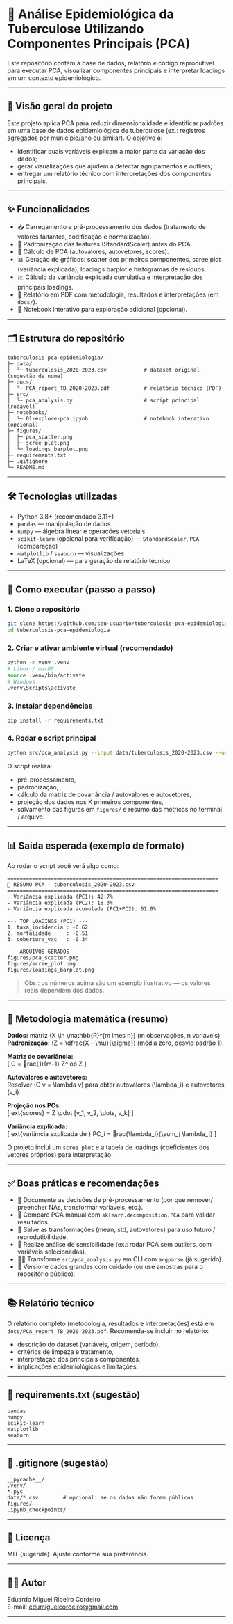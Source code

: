 # 🔬 Análise Epidemiológica da Tuberculose Utilizando Componentes Principais (PCA)

Este repositório contém a base de dados, relatório e código reprodutível para executar PCA, visualizar componentes principais e interpretar loadings em um contexto epidemiológico.

---

## 📌 Visão geral do projeto
Este projeto aplica PCA para reduzir dimensionalidade e identificar padrões em uma base de dados epidemiológica de tuberculose (ex.: registros agregados por município/ano ou similar). O objetivo é:
- identificar quais variáveis explicam a maior parte da variação dos dados;
- gerar visualizações que ajudem a detectar agrupamentos e outliers;
- entregar um relatório técnico com interpretações dos componentes principais.

---

## ✨ Funcionalidades
- 📥 Carregamento e pré-processamento dos dados (tratamento de valores faltantes, codificação e normalização).  
- 🔢 Padronização das features (StandardScaler) antes do PCA.  
- 🧮 Cálculo de PCA (autovalores, autovetores, scores).  
- 📊 Geração de gráficos: scatter dos primeiros componentes, scree plot (variância explicada), loadings barplot e histogramas de resíduos.  
- 📈 Cálculo da variância explicada cumulativa e interpretação dos principais loadings.  
- 📓 Relatório em PDF com metodologia, resultados e interpretações (em `docs/`).  
- 🧪 Notebook interativo para exploração adicional (opcional).

---

## 🗂️ Estrutura do repositório
```
tuberculosis-pca-epidemiologia/
├─ data/
│  └─ tuberculosis_2020-2023.csv            # dataset original (sugestão de nome)
├─ docs/
│  └─ PCA_report_TB_2020-2023.pdf           # relatório técnico (PDF)
├─ src/
│  └─ pca_analysis.py                       # script principal (rodável)
├─ notebooks/
│  └─ 01-explore-pca.ipynb                  # notebook interativo (opcional)
├─ figures/
│  ├─ pca_scatter.png
│  ├─ scree_plot.png
│  └─ loadings_barplot.png
├─ requirements.txt
├─ .gitignore
└─ README.md
```

---

## 🛠️ Tecnologias utilizadas
- Python 3.8+ (recomendado 3.11+)  
- `pandas` — manipulação de dados  
- `numpy` — álgebra linear e operações vetoriais  
- `scikit-learn` (opcional para verificação) — `StandardScaler`, `PCA` (comparação)  
- `matplotlib` / `seaborn` — visualizações  
- LaTeX (opcional) — para geração de relatório técnico

---

## 🚀 Como executar (passo a passo)

### 1. Clone o repositório
```bash
git clone https://github.com/seu-usuario/tuberculosis-pca-epidemiologia.git
cd tuberculosis-pca-epidemiologia
```

### 2. Criar e ativar ambiente virtual (recomendado)
```bash
python -m venv .venv
# Linux / macOS
source .venv/bin/activate
# Windows
.venv\Scripts\activate
```

### 3. Instalar dependências
```bash
pip install -r requirements.txt
```

### 4. Rodar o script principal
```bash
python src/pca_analysis.py --input data/tuberculosis_2020-2023.csv --output figures/
```
O script realiza:
- pré-processamento,
- padronização,
- cálculo da matriz de covariância / autovalores e autovetores,
- projeção dos dados nos K primeiros componentes,
- salvamento das figuras em `figures/` e resumo das métricas no terminal / arquivo.

---

## 📊 Saída esperada (exemplo de formato)
Ao rodar o script você verá algo como:

```
====================================================================
🧾 RESUMO PCA - tuberculosis_2020-2023.csv
====================================================================
- Variância explicada (PC1): 42.7%
- Variância explicada (PC2): 18.3%
- Variância explicada acumulada (PC1+PC2): 61.0%

--- TOP LOADINGS (PC1) ---
1. taxa_incidencia : +0.62
2. mortalidade     : +0.51
3. cobertura_vac   : -0.34

--- ARQUIVOS GERADOS ---
figures/pca_scatter.png
figures/scree_plot.png
figures/loadings_barplot.png
```

> Obs.: os números acima são um exemplo ilustrativo — os valores reais dependem dos dados.

---

## 🧮 Metodologia matemática (resumo)

**Dados:** matriz \(X \in \mathbb{R}^{m 	imes n}\) (m observações, n variáveis).  
**Padronização:** \(Z = \dfrac{X - \mu}{\sigma}\) (média zero, desvio padrão 1).

**Matriz de covariância:**  
\[
C = rac{1}{m-1} Z^	op Z
\]

**Autovalores e autovetores:**  
Resolver \(C v = \lambda v\) para obter autovalores \(\lambda_i\) e autovetores \(v_i\).

**Projeção nos PCs:**  
\[
	ext{scores} = Z \cdot [v_1, v_2, \dots, v_k]
\]

**Variância explicada:**  
\[
	ext{variância explicada de } PC_i = rac{\lambda_i}{\sum_j \lambda_j}
\]

O projeto inclui um `scree plot` e a tabela de loadings (coeficientes dos vetores próprios) para interpretação.

---

## ✅ Boas práticas e recomendações
- 🧾 Documente as decisões de pré-processamento (por que remover/ preencher NAs, transformar variáveis, etc.).  
- 🔁 Compare PCA manual com `sklearn.decomposition.PCA` para validar resultados.  
- 📌 Salve as transformações (mean, std, autovetores) para uso futuro / reprodutibilidade.  
- 🧪 Realize análise de sensibilidade (ex.: rodar PCA sem outliers, com variáveis selecionadas).  
- 🧑‍💻 Transforme `src/pca_analysis.py` em CLI com `argparse` (já sugerido).  
- 📂 Versione dados grandes com cuidado (ou use amostras para o repositório público).

---

## 📚 Relatório técnico
O relatório completo (metodologia, resultados e interpretações) está em `docs/PCA_report_TB_2020-2023.pdf`. Recomenda-se incluir no relatório:
- descrição do dataset (variáveis, origem, período),
- critérios de limpeza e tratamento,
- interpretação dos principais componentes,
- implicações epidemiológicas e limitações.

---

## 🧾 requirements.txt (sugestão)
```
pandas
numpy
scikit-learn
matplotlib
seaborn
```

---

## 📁 .gitignore (sugestão)
```
__pycache__/
.venv/
*.pyc
data/*.csv        # opcional: se os dados não forem públicos
figures/
.ipynb_checkpoints/
```

---

## 📝 Licença
MIT (sugerida). Ajuste conforme sua preferência.

---

## 👨‍💻 Autor
Eduardo Miguel Ribeiro Cordeiro  
E-mail: edumiguelcordeiro@gmail.com

---
